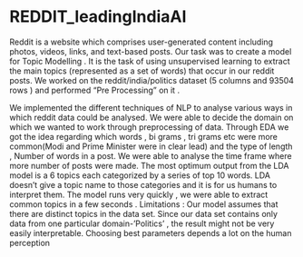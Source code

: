 # REDDIT_leadingIndiaAI
Reddit is a website which comprises user-generated content including photos, videos, links, and text-based posts.
Our task was to create a model  for Topic Modelling . It is the task of using unsupervised learning to extract the main topics 
(represented as a set of words) that occur in our reddit posts.
We worked on the reddit/india/politics  dataset (5 columns and 93504 rows ) and performed “Pre Processing” on it .

We implemented the different techniques of NLP to analyse various ways in which reddit data could be analysed. 
We were able to decide the domain on which we wanted to work through preprocessing of data. 
Through EDA we got the idea regarding which words , bi grams , tri grams etc were more common(Modi and Prime Minister  were in clear lead) 
and the type of length , Number of words in a post.
We were able to analyse the time frame where more number of posts were made. 
The most  optimum output from the LDA model is a 6 topics each categorized by a series of top 10 words. 
LDA doesn’t give a topic name to those categories and it is for us humans to interpret them. 
The model runs very quickly , we were able to extract common topics in a few seconds . 
Limitations :
Our model assumes that there are distinct topics in the data set. Since our data set contains only data from one particular domain-’Politics’ , the result might not be very easily interpretable. Choosing best parameters depends a lot  on the human perception
